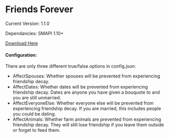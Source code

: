 ﻿# Friends Forever

Current Version: 1.1.0

Dependancies: SMAPI 1.10+

[Download Here](https://rd.nexusmods.com/stardewvalley/mods/1738)

#### Configuration:
There are only three different true/false options in config.json:

* AffectSpouses: Whether spouses will be prevented from experiencing friendship
decay.
* AffectDates: Whether dates will be prevented from experiencing friendship decay.
Dates are anyone you have given a bouquote to and you are still unmarried.
* AffectEveryoneElse: Whether everyone else will be prevented from experiencing
friendship decay. If you are married, this includes people you could be dating.
* AffectAnimals: Whether farm animals are prevented from experiencing friendship
decay. They will still lose friendship if you leave them outside or forget to
feed them.
